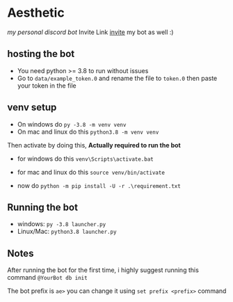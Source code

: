 # Aesthetic

*my personal discord bot*
Invite Link [invite](https://discord.com/oauth2/authorize?client_id=760052204777504778&permissions=0&scope=bot) my bot as well :)

## hosting the bot

* You need python >= 3.8 to run without issues
* Go to `data/example_token.0` and rename the file to `token.0` then paste your token in the file

## venv setup

* On windows do `py -3.8 -m venv venv`
* On mac and linux do this `python3.8 -m venv venv`

Then activate by doing this, __Actually required to run the bot__

* for windows do this `venv\Scripts\activate.bat`
* for mac and linux do this `source venv/bin/activate`

* now do `python -m pip install -U -r .\requirement.txt`

## Running the bot

* windows: `py -3.8 launcher.py`
* Linux/Mac: `python3.8 launcher.py`

## Notes

After running the bot for the first time, i highly suggest running this command `@YourBot db init`

The bot prefix is `ae>` you can change it using `set prefix <prefix>` command
